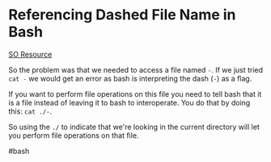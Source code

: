 # Referencing Dashed File Name in Bash

[SO Resource](https://stackoverflow.com/questions/42187323/how-to-open-a-dashed-filename-using-terminal)

So the problem was that we needed to access a file named `-`. If we just tried `cat -` we would get an error as bash is interpreting the dash (`-`) as a flag.

If you want to perform file operations on this file you need to tell bash that it is a file instead of leaving it to bash to interoperate. You do that by doing this: `cat ./-`.

So using the `./` to indicate that we're looking in the current directory will let you perform file operations on that file. 

#bash